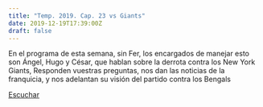 ```yaml
---
title: "Temp. 2019. Cap. 23 vs Giants"
date: 2019-12-19T17:39:00Z
draft: false
---
```


En el programa de esta semana, sin Fer, los encargados de manejar esto son Ángel, Hugo y César, que hablan sobre la derrota contra los New York Giants, Responden vuestras preguntas, nos dan las noticias de la franquicia, y nos adelantan su visión del partido contra los Bengals

[Escuchar](https://www.ivoox.com/temp-2019-cap-23-vs-giants-audios-mp3_rf_45676150_1.html)
